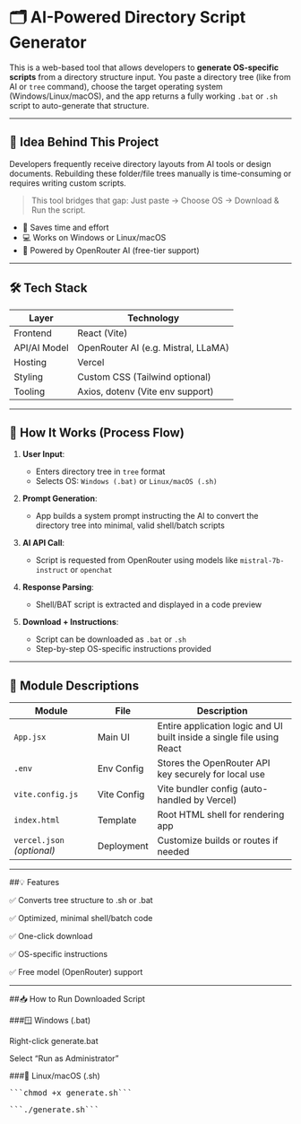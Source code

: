 # 🗂️ AI-Powered Directory Script Generator

This is a web-based tool that allows developers to **generate OS-specific scripts** from a directory structure input. You paste a directory tree (like from AI or `tree` command), choose the target operating system (Windows/Linux/macOS), and the app returns a fully working `.bat` or `.sh` script to auto-generate that structure.

---

## 🚀 Idea Behind This Project

Developers frequently receive directory layouts from AI tools or design documents. Rebuilding these folder/file trees manually is time-consuming or requires writing custom scripts.

> This tool bridges that gap: Just paste → Choose OS → Download & Run the script.

- 🔧 Saves time and effort
- 💻 Works on Windows or Linux/macOS
- 🧠 Powered by OpenRouter AI (free-tier support)

---

## 🛠️ Tech Stack

| Layer         | Technology                         |
|--------------|-------------------------------------|
| Frontend      | React (Vite)                        |
| API/AI Model  | OpenRouter AI (e.g. Mistral, LLaMA) |
| Hosting       | Vercel                              |
| Styling       | Custom CSS (Tailwind optional)      |
| Tooling       | Axios, dotenv (Vite env support)    |

---

## 🧭 How It Works (Process Flow)

1. **User Input**:
   - Enters directory tree in `tree` format
   - Selects OS: `Windows (.bat)` or `Linux/macOS (.sh)`

2. **Prompt Generation**:
   - App builds a system prompt instructing the AI to convert the directory tree into minimal, valid shell/batch scripts

3. **AI API Call**:
   - Script is requested from OpenRouter using models like `mistral-7b-instruct` or `openchat`

4. **Response Parsing**:
   - Shell/BAT script is extracted and displayed in a code preview

5. **Download + Instructions**:
   - Script can be downloaded as `.bat` or `.sh`
   - Step-by-step OS-specific instructions provided

---

## 🧩 Module Descriptions

| Module | File | Description |
|--------|------|-------------|
| `App.jsx` | Main UI | Entire application logic and UI built inside a single file using React |
| `.env` | Env Config | Stores the OpenRouter API key securely for local use |
| `vite.config.js` | Vite Config | Vite bundler config (auto-handled by Vercel) |
| `index.html` | Template | Root HTML shell for rendering app |
| `vercel.json` *(optional)* | Deployment | Customize builds or routes if needed |

---
##💡 Features

✅ Converts tree structure to .sh or .bat

✅ Optimized, minimal shell/batch code

✅ One-click download

✅ OS-specific instructions

✅ Free model (OpenRouter) support

--- 
##📥 How to Run Downloaded Script

###🪟 Windows (.bat)

Right-click generate.bat

Select “Run as Administrator”

###🐧 Linux/macOS (.sh)


<pre>```chmod +x generate.sh```</pre>

<pre>```./generate.sh```</pre>
